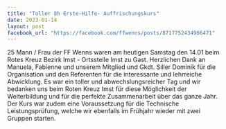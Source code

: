 ```yaml
---
title: "Toller 8h Erste-Hilfe- Auffrischungskurs"
date: 2023-01-14
layout: post
facebook_url: "https://facebook.com/ffwenns/posts/8717752434966471"
---
```


25 Mann / Frau der FF Wenns waren am heutigen Samstag den 14.01 beim Rotes Kreuz Bezirk Imst - Ortsstelle Imst zu Gast. Herzlichen Dank an Manuela, Fabienne und unserem Mitglied und Gkdt. Siller Dominik für die Organisation und den Referenten für die interessante und lehrreiche Abwicklung. Es war ein toller und abwechslungsreicher Tag und wir bedanken uns beim Roten Kreuz Imst für diese Möglichkeit der Weiterbildung und für die perfekte Zusammenarbeit über das ganze Jahr. Der Kurs war zudem eine Voraussetzung für die Technische Leistungsprüfung, welche wir ebenfalls im Frühjahr wieder mit zwei Gruppen starten.